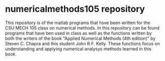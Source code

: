 # numericalmethods105 repository
This repository is of the matlab programs that hsve been written for the CSU MECH 105 class on numerical methods. In this repository can be found programs that have ben used in class as well as the functions written by both the writers of the book "Applied Numerical Methods (4th edition)" by Steven C. Chapra and this student John R.F. Kelly. These functions focus on understanding and applying numerical analysys methods learned in this book.
